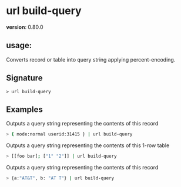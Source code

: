 # url build-query

**version**: 0.80.0

## **usage**:

Converts record or table into query string applying percent-encoding.

## Signature

`> url build-query `

## Examples

Outputs a query string representing the contents of this record

```bash
> { mode:normal userid:31415 } | url build-query
```

Outputs a query string representing the contents of this 1-row table

```bash
> [[foo bar]; ["1" "2"]] | url build-query
```

Outputs a query string representing the contents of this record

```bash
> {a:"AT&T", b: "AT T"} | url build-query
```
